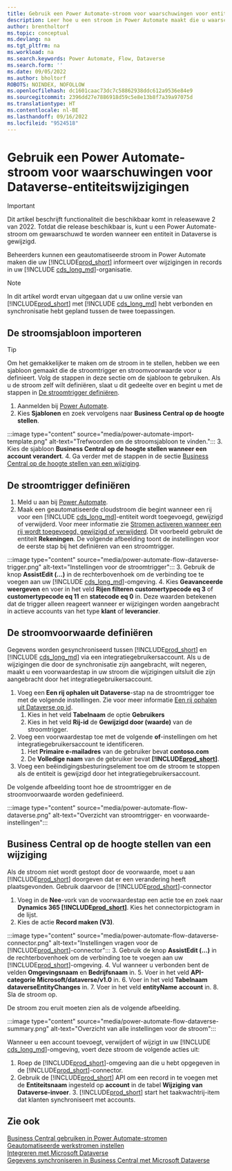 ```yaml
---
title: Gebruik een Power Automate-stroom voor waarschuwingen voor entiteitswijzigingen
description: Leer hoe u een stroom in Power Automate maakt die u waarschuwt wanneer een entiteit wordt gewijzigd in de Dataverse-omgeving.
author: brentholtorf
ms.topic: conceptual
ms.devlang: na
ms.tgt_pltfrm: na
ms.workload: na
ms.search.keywords: Power Automate, Flow, Dataverse
ms.search.form: ''
ms.date: 09/05/2022
ms.author: bholtorf
ROBOTS: NOINDEX, NOFOLLOW
ms.openlocfilehash: dc1601caac73dc7c58862938ddc612a9536e84e9
ms.sourcegitcommit: 2396dd27e7886918d59c5e8e13b8f7a39a97075d
ms.translationtype: HT
ms.contentlocale: nl-BE
ms.lasthandoff: 09/16/2022
ms.locfileid: "9524518"
---
```

# <a name="use-a-power-automate-flow-for-alerts-to-dataverse-entity-changes"></a>Gebruik een Power Automate-stroom voor waarschuwingen voor Dataverse-entiteitswijzigingen

> [!IMPORTANT]
> Dit artikel beschrijft functionaliteit die beschikbaar komt in releasewave 2 van 2022. Totdat die release beschikbaar is, kunt u een Power Automate-stroom om gewaarschuwd te worden wanneer een entiteit in Dataverse is gewijzigd.

Beheerders kunnen een geautomatiseerde stroom in Power Automate maken die uw [!INCLUDE[prod_short](includes/prod_short.md)] informeert over wijzigingen in records in uw [!INCLUDE [cds_long_md](includes/cds_long_md.md)]-organisatie.

> [!NOTE]
> In dit artikel wordt ervan uitgegaan dat u uw online versie van [!INCLUDE[prod_short](includes/prod_short.md)] met [!INCLUDE [cds_long_md](includes/cds_long_md.md)] hebt verbonden en synchronisatie hebt gepland tussen de twee toepassingen.

## <a name="import-the-flow-template"></a>De stroomsjabloon importeren

> [!TIP]
> Om het gemakkelijker te maken om de stroom in te stellen, hebben we een sjabloon gemaakt die de stroomtrigger en stroomvoorwaarde voor u definieert. Volg de stappen in deze sectie om de sjabloon te gebruiken. Als u de stroom zelf wilt definiëren, slaat u dit gedeelte over en begint u met de stappen in [De stroomtrigger definiëren](#define-the-flow-trigger).

1. Aanmelden bij [Power Automate](https://powerautomate.microsoft.com).
2. Kies **Sjablonen** en zoek vervolgens naar **Business Central op de hoogte stellen**.

:::image type="content" source="media/power-automate-import-template.png" alt-text="Trefwoorden om de stroomsjabloon te vinden.":::
3. Kies de sjabloon **Business Central op de hoogte stellen wanneer een account verandert**.
4. Ga verder met de stappen in de sectie [Business Central op de hoogte stellen van een wijziging](#notify-business-central-about-a-change).

## <a name="define-the-flow-trigger"></a>De stroomtrigger definiëren

1. Meld u aan bij [Power Automate](https://flow.microsoft.com).
2. Maak een geautomatiseerde cloudstroom die begint wanneer een rij voor een [!INCLUDE [cds_long_md](includes/cds_long_md.md)]-entiteit wordt toegevoegd, gewijzigd of verwijderd. Voor meer informatie zie [Stromen activeren wanneer een rij wordt toegevoegd, gewijzigd of verwijderd](/power-automate/dataverse/create-update-delete-trigger). Dit voorbeeld gebruikt de entiteit **Rekeningen**. De volgende afbeelding toont de instellingen voor de eerste stap bij het definiëren van een stroomtrigger.

:::image type="content" source="media/power-automate-flow-dataverse-trigger.png" alt-text="Instellingen voor de stroomtrigger":::
3. Gebruik de knop **AssistEdit (...)** in de rechterbovenhoek om de verbinding toe te voegen aan uw [!INCLUDE [cds_long_md](includes/cds_long_md.md)]-omgeving.
4. Kies **Geavanceerde weergeven** en voer in het veld **Rijen filteren** **customertypecode eq 3** of **customertypecode eq 11** en **statecode eq 0** in. Deze waarden betekenen dat de trigger alleen reageert wanneer er wijzigingen worden aangebracht in actieve accounts van het type **klant** of **leverancier**.

## <a name="define-the-flow-condition"></a>De stroomvoorwaarde definiëren

Gegevens worden gesynchroniseerd tussen [!INCLUDE[prod_short](includes/prod_short.md)] en [!INCLUDE [cds_long_md](includes/cds_long_md.md)] via een integratiegebruikersaccount. Als u de wijzigingen die door de synchronisatie zijn aangebracht, wilt negeren, maakt u een voorwaardestap in uw stroom die wijzigingen uitsluit die zijn aangebracht door het integratiegebruikersaccount.  

1. Voeg een **Een rij ophalen uit Dataverse**-stap na de stroomtrigger toe met de volgende instellingen. Zie voor meer informatie [Een rij ophalen uit Dataverse op id](/power-automate/dataverse/get-row-id).
    1. Kies in het veld **Tabelnaam** de optie **Gebruikers**
    2. Kies in het veld **Rij-id** de **Gewijzigd door (waarde)** van de stroomtrigger.  
2. Voeg een voorwaardestap toe met de volgende **of**-instellingen om het integratiegebruikersaccount te identificeren.
    1. Het **Primaire e-mailadres** van de gebruiker bevat **contoso.com**
    2. De **Volledige naam** van de gebruiker bevat **[!INCLUDE[prod_short](includes/prod_short.md)]**.
3. Voeg een beëindigingsbesturingselement toe om de stroom te stoppen als de entiteit is gewijzigd door het integratiegebruikersaccount.

De volgende afbeelding toont hoe de stroomtrigger en de stroomvoorwaarde worden gedefinieerd.

:::image type="content" source="media/power-automate-flow-dataverse.png" alt-text="Overzicht van stroomtrigger- en voorwaarde-instellingen":::

## <a name="notify-business-central-about-a-change"></a>Business Central op de hoogte stellen van een wijziging

Als de stroom niet wordt gestopt door de voorwaarde, moet u aan [!INCLUDE[prod_short](includes/prod_short.md)] doorgeven dat er een verandering heeft plaatsgevonden. Gebruik daarvoor de [!INCLUDE[prod_short](includes/prod_short.md)]-connector

1. Voeg in de **Nee**-vork van de voorwaardestap een actie toe en zoek naar **Dynamics 365 [!INCLUDE[prod_short](includes/prod_short.md)]**. Kies het connectorpictogram in de lijst.
2. Kies de actie **Record maken (V3)**.

:::image type="content" source="media/power-automate-flow-dataverse-connector.png" alt-text="Instellingen vragen voor de [!INCLUDE[prod_short](includes/prod_short.md)]-connector":::
3. Gebruik de knop **AssistEdit (...)** in de rechterbovenhoek om de verbinding toe te voegen aan uw [!INCLUDE[prod_short](includes/prod_short.md)]-omgeving.
4. Vul wanneer u verbonden bent de velden **Omgevingsnaam** en **Bedrijfsnaam** in.
5. Voer in het veld **API-categorie** **Microsoft/dataverse/v1.0** in.
6. Voer in het veld **Tabelnaam** **dataverseEntityChanges** in.
7. Voer in het veld **entityName** **account** in.
8. Sla de stroom op.

De stroom zou eruit moeten zien als de volgende afbeelding.

:::image type="content" source="media/power-automate-flow-dataverse-summary.png" alt-text="Overzicht van alle instellingen voor de stroom":::

Wanneer u een account toevoegt, verwijdert of wijzigt in uw [!INCLUDE [cds_long_md](includes/cds_long_md.md)]-omgeving, voert deze stroom de volgende acties uit:

1. Roep de [!INCLUDE[prod_short](includes/prod_short.md)]-omgeving aan die u hebt opgegeven in de [!INCLUDE[prod_short](includes/prod_short.md)]-connector.
2. Gebruik de [!INCLUDE[prod_short](includes/prod_short.md)] API om een record in te voegen met de **Entiteitsnaam** ingesteld op **account** in de tabel **Wijziging van Dataverse-invoer**. 3. [!INCLUDE[prod_short](includes/prod_short.md)] start het taakwachtrij-item dat klanten synchroniseert met accounts.

## <a name="see-also"></a>Zie ook

[Business Central gebruiken in Power Automate-stromen](across-how-use-financials-data-source-flow.md)  
[Geautomatiseerde werkstromen instellen](/business-central/dev-itpro/powerplatform/automate-workflows)  
[Integreren met Microsoft Dataverse](admin-common-data-service.md)  
[Gegevens synchroniseren in Business Central met Microsoft Dataverse](admin-synchronizing-business-central-and-sales.md)  
